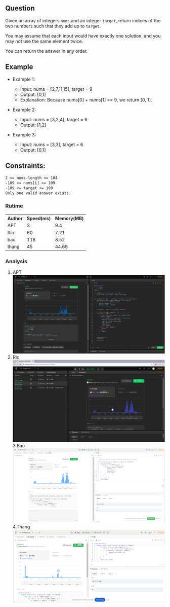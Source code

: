 

## Question

Given an array of integers <code>nums</code> and an integer <code>target</code>, return indices of the two numbers such that they add up to <code>target</code>.

You may assume that each input would have exactly one solution, and you may not use the same element twice.

You can return the answer in any order.

## Example

- Example 1:

    * Input: nums = [2,7,11,15], target = 9
    * Output: [0,1]
    * Explanation: Because nums[0] + nums[1] == 9, we return [0, 1].
- Example 2:

    * Input: nums = [3,2,4], target = 6
    * Output: [1,2]
- Example 3:

    * Input: nums = [3,3], target = 6
    * Output: [0,1]

## Constraints:

    2 <= nums.length <= 104
    -109 <= nums[i] <= 109
    -109 <= target <= 109
    Only one valid answer exists.

### Rutime
<table>
  <tr>
    <th>Author</th>
    <th>Speed(ms)</th>
    <th>Memory(MB)</th>
  </tr>
  <tr>
    <td>APT</td>
    <td>3</td>
    <td>9.4</td>
  </tr> 
  <tr>
    <td>Rio</td>
    <td>60</td >
    <td>7.21</td>
  </tr>
  <tr>
    <td>bao</td>
    <td>118</td>
    <td>8.52</td>
  </tr>
  <tr>
    <td>thang</td>
    <td>45</td>
    <td>44.69</td>
  </tr>
</table>


### Analysis
1. APT 
![im](img/apt.png)
2. Rio 
![im](img/rio.png)
3.Bao
![im](img/bao.png)
4.Thang
![im](img/svhb.png)
